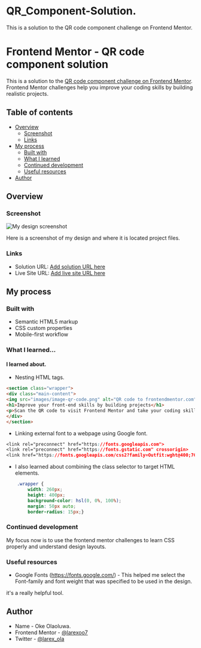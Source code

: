 # QR_Component-Solution.

This is a solution to the QR code component challenge on Frontend Mentor.

# Frontend Mentor - QR code component solution

This is a solution to the [QR code component challenge on Frontend Mentor](https://www.frontendmentor.io/challenges/qr-code-component-iux_sIO_H). Frontend Mentor challenges help you improve your coding skills by building realistic projects. 

## Table of contents

- [Overview](#overview)
  - [Screenshot](#screenshot)
  - [Links](#links)
- [My process](#my-process)
  - [Built with](#built-with)
  - [What I learned](#what-i-learned)
  - [Continued development](#continued-development)
  - [Useful resources](#useful-resources)
- [Author](#author)



## Overview

### Screenshot

![My design screenshot](screenshot/design_screenshot.jpg)

Here is a screenshot of my design and where it is located project files.


### Links

- Solution URL: [Add solution URL here](https://your-solution-url.com)
- Live Site URL: [Add live site URL here](https://your-live-site-url.com)

## My process

### Built with

- Semantic HTML5 markup
- CSS custom properties
- Mobile-first workflow


### What I learned...

#### I learned about.

- Nesting HTML tags.

```HTML
<section class="wrapper">
<div class="main-content">
<img src="images/image-qr-code.png" alt="QR code to frontendmentor.com">
<h1>Improve your front-end skills by building projects</h1>
<p>Scan the QR code to visit Frontend Mentor and take your coding skills to the next level </p>
</div>
</section>
```
        
- Linking external font to a webpage using Google font.

````css
<link rel="preconnect" href="https://fonts.googleapis.com">
<link rel="preconnect" href="https://fonts.gstatic.com" crossorigin>
<link href="https://fonts.googleapis.com/css2?family=Outfit:wght@400;700&display=swap" rel="stylesheet">
````

- I also learned about combining the class selector to target HTML elements.

```css
    .wrapper {
        width: 260px;
        height: 400px;
        background-color: hsl(0, 0%, 100%);
        margin: 50px auto;
        border-radius: 15px;}
```
        

### Continued development

My focus now is to use the frontend mentor challenges to learn CSS properly and understand design layouts.

### Useful resources

- Google Fonts (https://fonts.google.com/) - This helped me select the Font-family and font weight that was specified to be used in the design. 

it's a really helpful tool.

## Author

- Name - Oke Olaoluwa.
- Frontend Mentor - [@larexoo7](https://www.frontendmentor.io/profile/larexoo7)
- Twitter - [@larex_ola](https://www.twitter.com/larex_ola)


